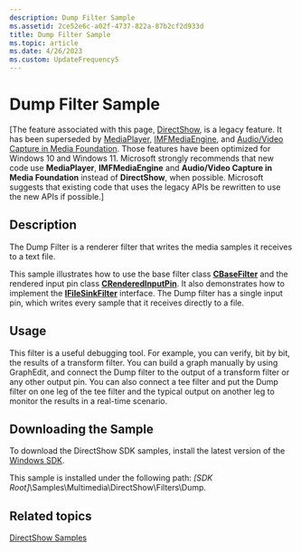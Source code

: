 ```yaml
---
description: Dump Filter Sample
ms.assetid: 2ce52e6c-a02f-4737-822a-87b2cf2d933d
title: Dump Filter Sample
ms.topic: article
ms.date: 4/26/2023
ms.custom: UpdateFrequency5
---
```


# Dump Filter Sample

\[The feature associated with this page, [DirectShow](/windows/win32/directshow/directshow), is a legacy feature. It has been superseded by [MediaPlayer](/uwp/api/Windows.Media.Playback.MediaPlayer), [IMFMediaEngine](/windows/win32/api/mfmediaengine/nn-mfmediaengine-imfmediaengine), and [Audio/Video Capture in Media Foundation](windows/win32/medfound/audio-video-capture-in-media-foundation). Those features have been optimized for Windows 10 and Windows 11. Microsoft strongly recommends that new code use **MediaPlayer**, **IMFMediaEngine** and **Audio/Video Capture in Media Foundation** instead of **DirectShow**, when possible. Microsoft suggests that existing code that uses the legacy APIs be rewritten to use the new APIs if possible.\]

## Description

The Dump Filter is a renderer filter that writes the media samples it receives to a text file.

This sample illustrates how to use the base filter class [**CBaseFilter**](cbasefilter.md) and the rendered input pin class [**CRenderedInputPin**](crenderedinputpin.md). It also demonstrates how to implement the [**IFileSinkFilter**](/windows/desktop/api/Strmif/nn-strmif-ifilesinkfilter) interface. The Dump filter has a single input pin, which writes every sample that it receives directly to a file.

## Usage

This filter is a useful debugging tool. For example, you can verify, bit by bit, the results of a transform filter. You can build a graph manually by using GraphEdit, and connect the Dump filter to the output of a transform filter or any other output pin. You can also connect a tee filter and put the Dump filter on one leg of the tee filter and the typical output on another leg to monitor the results in a real-time scenario.

## Downloading the Sample

To download the DirectShow SDK samples, install the latest version of the [Windows SDK](https://msdn.microsoft.com/windowsvista/bb980924.aspx).

This sample is installed under the following path: *\[SDK Root\]*\\Samples\\Multimedia\\DirectShow\\Filters\\Dump.

## Related topics

<dl> <dt>

[DirectShow Samples](directshow-samples.md)
</dt> </dl>

 

 



